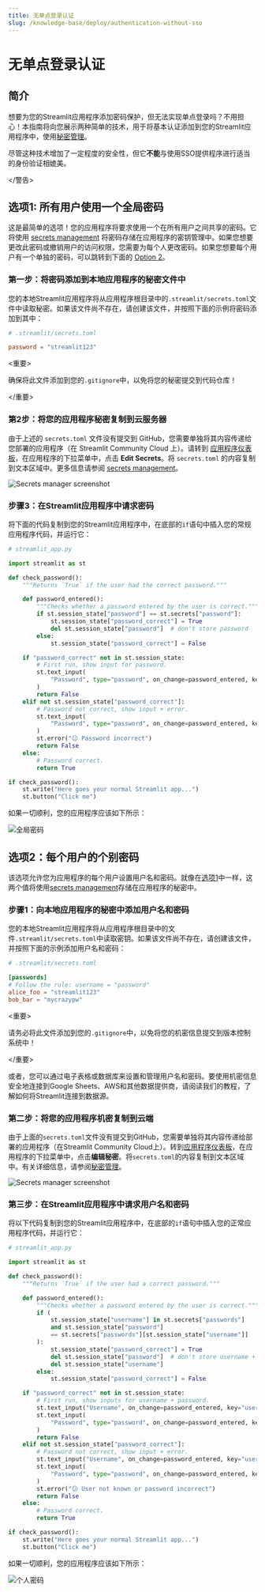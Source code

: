 ```yaml
---
title: 无单点登录认证
slug: /knowledge-base/deploy/authentication-without-sso
---
```


# 无单点登录认证

## 简介

想要为您的Streamlit应用程序添加密码保护，但无法实现单点登录吗？不用担心！本指南将向您展示两种简单的技术，用于将基本认证添加到您的Streamlit应用程序中，使用[秘密管理](/streamlit-community-cloud/get-started/deploy-an-app/connect-to-data-sources/secrets-management)。

<Warning>

尽管这种技术增加了一定程度的安全性，但它**不能**与使用SSO提供程序进行适当的身份验证相媲美。

</警告>

## 选项1: 所有用户使用一个全局密码

这是最简单的选项！您的应用程序将要求使用一个在所有用户之间共享的密码。它将使用 [secrets management](/streamlit-community-cloud/get-started/deploy-an-app/connect-to-data-sources/secrets-management) 将密码存储在应用程序的密钥管理中。如果您想要更改此密码或撤销用户的访问权限，您需要为每个人更改密码。如果您想要每个用户有一个单独的密码，可以跳转到下面的 [Option 2](/knowledge-base/deploy/authentication-without-sso#option-2-individual-password-for-each-user)。

### 第一步：将密码添加到本地应用程序的秘密文件中

您的本地Streamlit应用程序将从应用程序根目录中的`.streamlit/secrets.toml`文件中读取秘密。如果该文件尚不存在，请创建该文件，并按照下面的示例将密码添加到其中：

```toml
# .streamlit/secrets.toml

password = "streamlit123"
```

<重要>

确保将此文件添加到您的`.gitignore`中，以免将您的秘密提交到代码仓库！

</重要>

### 第2步：将您的应用程序秘密复制到云服务器

由于上述的 `secrets.toml` 文件没有提交到 GitHub，您需要单独将其内容传递给您部署的应用程序（在 Streamlit Community Cloud 上）。请转到 [应用程序仪表板](https://share.streamlit.io/)，在应用程序的下拉菜单中，点击 **Edit Secrets**。将 `secrets.toml` 的内容复制到文本区域中。更多信息请参阅 [secrets management](/streamlit-community-cloud/get-started/deploy-an-app/connect-to-data-sources/secrets-management)。

![Secrets manager screenshot](/images/databases/edit-secrets.png)

### 步骤3：在Streamlit应用程序中请求密码

将下面的代码复制到您的Streamlit应用程序中，在底部的`if`语句中插入您的常规应用程序代码，并运行它：

```python
# streamlit_app.py

import streamlit as st

def check_password():
    """Returns `True` if the user had the correct password."""

    def password_entered():
        """Checks whether a password entered by the user is correct."""
        if st.session_state["password"] == st.secrets["password"]:
            st.session_state["password_correct"] = True
            del st.session_state["password"]  # don't store password
        else:
            st.session_state["password_correct"] = False

    if "password_correct" not in st.session_state:
        # First run, show input for password.
        st.text_input(
            "Password", type="password", on_change=password_entered, key="password"
        )
        return False
    elif not st.session_state["password_correct"]:
        # Password not correct, show input + error.
        st.text_input(
            "Password", type="password", on_change=password_entered, key="password"
        )
        st.error("😕 Password incorrect")
        return False
    else:
        # Password correct.
        return True

if check_password():
    st.write("Here goes your normal Streamlit app...")
    st.button("Click me")
```

如果一切顺利，您的应用程序应该如下所示：

![全局密码](/images/streamlit-community-cloud/auth-without-sso-global.png)

## 选项2：每个用户的个别密码

该选项允许您为应用程序的每个用户设置用户名和密码。就像在[选项1](#option-1-one-global-password-for-all-users)中一样，这两个值将使用[secrets management](/streamlit-community-cloud/get-started/deploy-an-app/connect-to-data-sources/secrets-management)存储在应用程序的秘密中。

### 步骤1：向本地应用程序的秘密中添加用户名和密码

您的本地Streamlit应用程序将从应用程序根目录中的文件`.streamlit/secrets.toml`中读取密钥。如果该文件尚不存在，请创建该文件，并按照下面的示例添加用户名和密码：

```toml
# .streamlit/secrets.toml

[passwords]
# Follow the rule: username = "password"
alice_foo = "streamlit123"
bob_bar = "mycrazypw"
```

<重要>

请务必将此文件添加到您的`.gitignore`中，以免将您的机密信息提交到版本控制系统中！

</重要>

或者，您可以通过电子表格或数据库来设置和管理用户名和密码。要使用机密信息安全地连接到Google Sheets、AWS和其他数据提供商，请阅读我们的教程，了解如何将Streamlit连接到数据源。

### 第二步：将您的应用程序机密复制到云端

由于上面的`secrets.toml`文件没有提交到GitHub，您需要单独将其内容传递给部署的应用程序（在Streamlit Community Cloud上）。转到[应用程序仪表板](https://share.streamlit.io/)，在应用程序的下拉菜单中，点击**编辑秘密**。将`secrets.toml`的内容复制到文本区域中。有关详细信息，请参阅[秘密管理](/streamlit-community-cloud/get-started/deploy-an-app/connect-to-data-sources/secrets-management)。

![Secrets manager screenshot](/images/databases/edit-secrets.png)

### 第三步：在Streamlit应用程序中请求用户名和密码

将以下代码复制到您的Streamlit应用程序中，在底部的`if`语句中插入您的正常应用程序代码，并运行它：

```python
# streamlit_app.py

import streamlit as st

def check_password():
    """Returns `True` if the user had a correct password."""

    def password_entered():
        """Checks whether a password entered by the user is correct."""
        if (
            st.session_state["username"] in st.secrets["passwords"]
            and st.session_state["password"]
            == st.secrets["passwords"][st.session_state["username"]]
        ):
            st.session_state["password_correct"] = True
            del st.session_state["password"]  # don't store username + password
            del st.session_state["username"]
        else:
            st.session_state["password_correct"] = False

    if "password_correct" not in st.session_state:
        # First run, show inputs for username + password.
        st.text_input("Username", on_change=password_entered, key="username")
        st.text_input(
            "Password", type="password", on_change=password_entered, key="password"
        )
        return False
    elif not st.session_state["password_correct"]:
        # Password not correct, show input + error.
        st.text_input("Username", on_change=password_entered, key="username")
        st.text_input(
            "Password", type="password", on_change=password_entered, key="password"
        )
        st.error("😕 User not known or password incorrect")
        return False
    else:
        # Password correct.
        return True

if check_password():
    st.write("Here goes your normal Streamlit app...")
    st.button("Click me")
```

如果一切顺利，您的应用程序应该如下所示：

![个人密码](/images/streamlit-community-cloud/auth-without-sso-individual.png)
